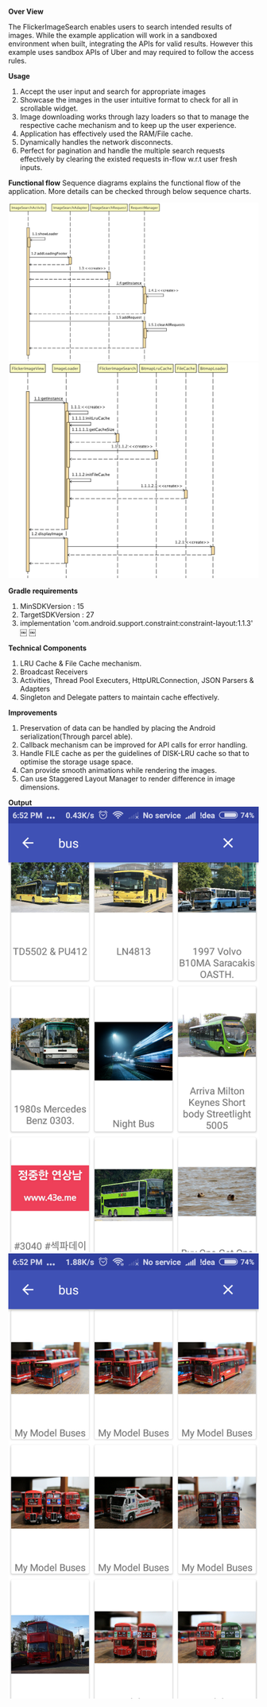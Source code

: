 **Over View**

The FlickerImageSearch enables users to search intended results of images. While the example application will work in a sandboxed environment when built, integrating the APIs for valid results. However this example uses sandbox APIs of Uber and may required to follow the access rules.

**Usage**

1. Accept the user input and search for appropriate images
2. Showcase the images in the user intuitive format to check for all in scrollable widget.
3. Image downloading works through lazy loaders so that to manage the respective cache mechanism and to keep up the user experience.
4. Application has effectively used the RAM/File cache.
5. Dynamically handles the network disconnects.
6. Perfect for pagination and handle the multiple search requests effectively by clearing the existed requests in-flow w.r.t user fresh inputs.

**Functional flow**
 Sequence diagrams explains the functional flow of the application. More details can be checked through below sequence charts.
 
![Screenshot](https://github.com/HariY/FlickrImageSearch/blob/master/sq1.png)
![Screenshot](https://github.com/HariY/FlickrImageSearch/blob/master/sq2.png)

**Gradle requirements**

1. MinSDKVersion : 15
2. TargetSDKVersion : 27
3. implementation 'com.android.support.constraint:constraint-layout:1.1.3'
 ￼ ￼

**Technical Components**

1. LRU Cache & File Cache mechanism.
2. Broadcast Receivers
3. Activities, Thread Pool Executers, HttpURLConnection, JSON Parsers & Adapters
4. Singleton and Delegate patters to maintain cache effectively.

**Improvements**

1. Preservation of data can be handled by placing the Android serialization(Through parcel able).
2. Callback mechanism can be improved for API calls for error handling.
3. Handle FILE cache as per the guidelines of DISK-LRU cache so that to optimise the storage usage space.
4. Can provide smooth animations while rendering the images.
5. Can use Staggered Layout Manager to render difference in image dimensions.

**Output**
![Screenshot](https://github.com/HariY/FlickrImageSearch/blob/master/Screenshot_2018-11-18-18-52-22-437_flickerimage.test.com.flickrimagesearch.png)
![Screenshot](https://github.com/HariY/FlickrImageSearch/blob/master/Screenshot_2018-11-18-18-52-47-096_flickerimage.test.com.flickrimagesearch.png)
